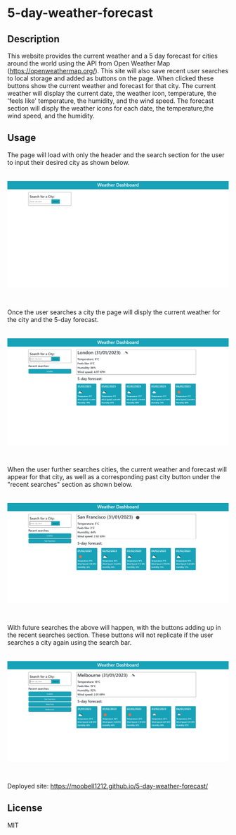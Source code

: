 # 5-day-weather-forecast

## Description

This website provides the current weather and a 5 day forecast for cities around the world using the API from Open Weather Map (https://openweathermap.org/). This site will also save recent user searches to local storage and added as buttons on the page. When clicked these buttons show the current weather and forecast for that city. The current weather will display the current date, the weather icon, temperature, the 'feels like' temperature, the humidity, and the wind speed. The forecast section will disply the weather icons for each date, the temperature,the wind speed, and the humidity.

## Usage

The page will load with only the header and the search section for the user to input their desired city as shown below.

<img src="./images/homescreen.png" style="margin-top: 20px; margin-bottom:30px">

Once the user searches a city the page will disply the current weather for the city and the 5-day forecast.

<img src="./images/firstsearch.png" style="margin-top: 20px; margin-bottom:30px">

When the user further searches cities, the current weather and forecast will appear for that city, as well as a corresponding past city button under the "recent searches" section as shown below.

<img src="./images/twosearch.png" style="margin-top: 20px; margin-bottom:30px">

With future searches the above will happen, with the buttons adding up in the recent searches section. These buttons will not replicate if the user searches a city again using the search bar.

<img src="./images/multiplesearches.png" style="margin-top: 20px; margin-bottom:30px">

Deployed site: https://moobell1212.github.io/5-day-weather-forecast/

## License

MIT
